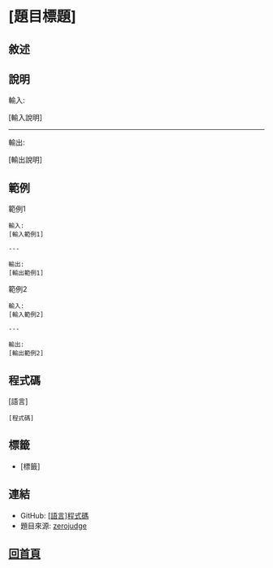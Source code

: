 # [題目標題]

## 敘述

## 說明

輸入:

[輸入說明]

---

輸出:

[輸出說明]

## 範例

範例1

```text
輸入:
[輸入範例1]

---

輸出:
[輸出範例1]
```

範例2

```None
輸入:
[輸入範例2]

---

輸出:
[輸出範例2]
```

## 程式碼

[語言]

```[語言]
[程式碼]
```

## 標籤

- [標籤]

## 連結

- GitHub: [[語言]程式碼]([程式碼github網址])
- 題目來源: [zerojudge]([zerojudge網址])

## [回首頁](https://henryleecode23.github.io/solve_record/)

